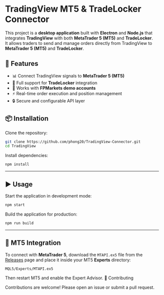 # TradingView MT5 & TradeLocker Connector

This project is a **desktop application** built with **Electron** and **Node.js** that integrates **TradingView** with both **MetaTrader 5 (MT5)** and **TradeLocker**.  
It allows traders to send and manage orders directly from TradingView to **MetaTrader 5 (MT5)** and **TradeLocker**.  

## 🚀 Features
- 📊 Connect TradingView signals to **MetaTrader 5 (MT5)**  
- 🔗 Full support for **TradeLocker** integration  
- 🧪 Works with **FPMarkets demo accounts**  
- ⚡ Real-time order execution and position management  
- 🔒 Secure and configurable API layer  

## 📦 Installation

Clone the repository:
```bash
git clone https://github.com/phong20/TradingView-Connector.git
cd TradingView
```

Install dependencies:
```bash
npm install
```

---

## ▶️ Usage

Start the application in development mode:
```bash
npm start
```

Build the application for production:
```bash
npm run build
```

---

## 🔗 MT5 Integration

To connect with **MetaTrader 5**, download the `MTAPI.ex5` file from the [Releases](../../releases) page and place it inside your MT5 **Experts** directory:
```text
MQL5/Experts/MTAPI.ex5
```

Then restart MT5 and enable the Expert Advisor.
🤝 Contributing

Contributions are welcome! Please open an issue or submit a pull request.
